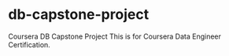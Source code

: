 # db-capstone-project
Coursera DB Capstone Project
This is for Coursera Data Engineer Certification.